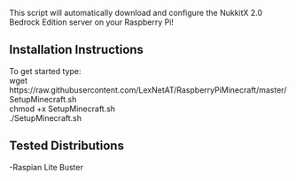 This script will automatically download and configure the NukkitX 2.0 Bedrock Edition server on your Raspberry Pi!<br>

<h2>Installation Instructions</h2>
To get started type:<br>
wget https://raw.githubusercontent.com/LexNetAT/RaspberryPiMinecraft/master/SetupMinecraft.sh<br>
chmod +x SetupMinecraft.sh<br>
./SetupMinecraft.sh<br>

<h2>Tested Distributions</h2>
-Raspian Lite Buster
